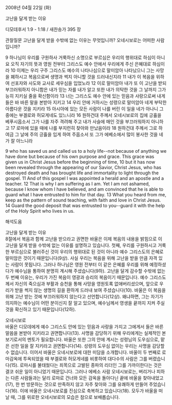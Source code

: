 2008년 04월 22일 (화)

고난을 달게 받는 이유



디모데후서 1:9 - 1:18 / 새찬송가 395 장


관찰질문
고난을 달게 받을 수밖에 없는 이유는 무엇입니까?
오네시보로는 어떠한 사람입니까?

9 하나님이 우리를 구원하사 거룩하신 소명으로 부르심은 우리의 행위대로 하심이 아니요 오직 자기의 뜻과 영원 전부터 그리스도 예수 안에서 우리에게 주신 은혜대로 하심이라 10 이제는 우리 구주 그리스도 예수의 나타나심으로 말미암아 나타났으니 그는 사망을 폐하시고 복음으로써 생명과 썩지 아니할 것을 드러내신지라 
11 내가 이 복음을 위하여 선포자와 사도와 교사로 세우심을 입었노라 12 이로 말미암아 내가 또 이 고난을 받되 부끄러워하지 아니함은 내가 믿는 자를 내가 알고 또한 내가 의탁한 것을 그 날까지 그가 능히 지키실 줄을 확신함이라 13 너는 그리스도 예수 안에 있는 믿음과 사랑으로써 내게 들은 바 바른 말을 본받아 지키고 14 우리 안에 거하시는 성령으로 말미암아 네게 부탁한 아름다운 것을 지키라 15 아시아에 있는 모든 사람이 나를 버린 이 일을 네가 아나니 그 중에는 부겔로와 허모게네도 있느니라 16 원하건대 주께서 오네시보로의 집에 긍휼을 베푸시옵소서 그가 나를 자주 격려해 주고 내가 사슬에 매인 것을 부끄러워하지 아니하고 17 로마에 있을 때에 나를 부지런히 찾아와 만났음이라 18 원하건대 주께서 그로 하여금 그 날에 주의 긍휼을 입게 하여 주옵소서 또 그가 에베소에서 많이 봉사한 것을 네가 잘 아느니라 


9 who has saved us and called us to a holy life--not because of anything we have done but because of his own purpose and grace. This grace was given us in Christ Jesus before the beginning of time, 10 but it has now been revealed through the appearing of our Savior, Christ Jesus, who has destroyed death and has brought life and immortality to light through the gospel. 11 And of this gospel I was appointed a herald and an apostle and a teacher. 12 That is why I am suffering as I am. Yet I am not ashamed, because I know whom I have believed, and am convinced that he is able to guard what I have entrusted to him for that day. 13 What you heard from me, keep as the pattern of sound teaching, with faith and love in Christ Jesus. 14 Guard the good deposit that was entrusted to you--guard it with the help of the Holy Spirit who lives in us.

해석도움





고난을 달게 받는 이유  
8절에서 복음과 함께 고난을 받으라고 권면한 바울은 이제 복음의 내용을 밝힘으로 이 고난을 달게 받을 수밖에 없는 이유를 설명하고 있습니다. 첫째, 우리를 구원하시고 거룩한 부르심으로 불러주신 것이 우리의 행위대로 된 것이 아니라 예수 그리스도의 은혜로 말미암은 것이기 때문입니다(9상). 사실 우리는 복음을 위해 고난을 받을 만큼 자격 있는 사람이 못됩니다. 그러나 하나님은 영원 전부터 이 같은 은혜를 우리를 위해 예정하셨다가 예수님을 통하여 분명히 계시해 주셨습니다(9하). 고난을 달게 감수할 수밖에 없는 두 번째 이유는, 우리가 가진 복음이 영광과 승리의 복음이기 때문입니다. 예수 그리스도께서 자신의 죽으심과 부활과 승천을 통해 사망을 영원토록 없애버리셨으며, 앞으로 우리가 받을 썩지 않는 생명의 길을 환하게 드러내 보여 주셨습니다(10). 바울은 이 복음을 위해 고난 받는 것에 부끄러워하지 않는다고 선언합니다(12상). 왜냐하면, 그는 자기가 의지하는 예수님이 어떤 분이신지 잘 알고 있으며, 예수님께서 영생을 끝까지 지켜 주실 것을 확신하고 있기 때문입니다(12하).     

오네시보로  
바울은 디모데에게 예수 그리스도 안에 있는 믿음과 사랑을 가지고 그에게서 들은 바른 말씀을 본받아 지키라고 권면합니다(13). 사명을 감당하기 위해 우리에게는 실제적인 본보기로서의 멘토가 필요합니다. 바울은 또한 그의 안에 계시는 성령님의 도우심으로, 맡은 선한 일을 잘 지키라고 권면합니다(14). 성령의 도우심 없이는 우리는 사명을 감당할 수 없습니다. 이어서 바울은 오네시보로에 대한 미담을 소개합니다. 바울이 두 번째로 로마감옥에 투옥되었을 때 부겔로와 허모게네를 비롯하여 대다수의 사람은 그를 버렸습니다(15). 로마시를 불태웠다는 죄목으로 고발된 종파의 리더인 그를 가까이한다는 것은 결코 쉬운 일이 아니었기 때문입니다. 그러나 에베소 사람 오네시보로는, 버리거나 피하는 다른 사람들과는 달리 로마로 건너와 모든 감옥을 돌아다닌 끝에 바울을 찾아내었고(17), 한 번 방문하는 것으로 만족하지 않고 자주 찾아와 그를 유쾌하게 만들어 주었습니다(16). 이에 바울은 오네시보로를 진심으로 축복하고 있습니다(18). 모두가 바울을 떠날 때, 그를 위로한 오네시보로의 모습은 참으로 보배롭습니다.